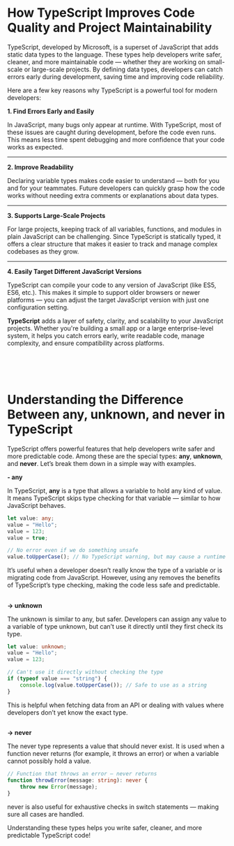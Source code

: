 # How TypeScript Improves Code Quality and Project Maintainability

TypeScript, developed by Microsoft, is a superset of JavaScript that adds static data types to the language. These types help developers write safer, cleaner, and more maintainable code — whether they are working on small-scale or large-scale projects. By defining data types, developers can catch errors early during development, saving time and improving code reliability.

Here are a few key reasons why TypeScript is a powerful tool for modern developers:

**1. Find Errors Early and Easily**

In JavaScript, many bugs only appear at runtime. With TypeScript, most of these issues are caught during development, before the code even runs. This means less time spent debugging and more confidence that your code works as expected.

---

**2. Improve Readability**

Declaring variable types makes code easier to understand — both for you and for your teammates. Future developers can quickly grasp how the code works without needing extra comments or explanations about data types.

---

**3. Supports Large-Scale Projects**

For large projects, keeping track of all variables, functions, and modules in plain JavaScript can be challenging. Since TypeScript is statically typed, it offers a clear structure that makes it easier to track and manage complex codebases as they grow.

---

**4. Easily Target Different JavaScript Versions**

TypeScript can compile your code to any version of JavaScript (like ES5, ES6, etc.). This makes it simple to support older browsers or newer platforms — you can adjust the target JavaScript version with just one configuration setting.

**TypeScript** adds a layer of safety, clarity, and scalability to your JavaScript projects. Whether you're building a small app or a large enterprise-level system, it helps you catch errors early, write readable code, manage complexity, and ensure compatibility across platforms.

&nbsp;  
&nbsp; &nbsp;  
&nbsp;

# Understanding the Difference Between **any**, **unknown**, and **never** in TypeScript

TypeScript offers powerful features that help developers write safer and more predictable code. Among these are the special types: **any**, **unknown**, and **never**. Let’s break them down in a simple way with examples.

**- any**

In TypeScript, **any** is a type that allows a variable to hold any kind of value. It means TypeScript skips type checking for that variable — similar to how JavaScript behaves.

```ts
let value: any;
value = "Hello";
value = 123;
value = true;

// No error even if we do something unsafe
value.toUpperCase(); // No TypeScript warning, but may cause a runtime error
```

It’s useful when a developer doesn’t really know the type of a variable or is migrating code from JavaScript. However, using any removes the benefits of TypeScript’s type checking, making the code less safe and predictable.

##

**-> unknown**

The unknown is similar to any, but safer. Developers can assign any value to a variable of type unknown, but can’t use it directly until they first check its type.

```ts
let value: unknown;
value = "Hello";
value = 123;

// Can't use it directly without checking the type
if (typeof value === "string") {
    console.log(value.toUpperCase()); // Safe to use as a string
}
```

This is helpful when fetching data from an API or dealing with values where developers don’t yet know the exact type.

##

**-> never**

The never type represents a value that should never exist. It is used when a function never returns (for example, it throws an error) or when a variable cannot possibly hold a value.

```ts
// Function that throws an error — never returns
function throwError(message: string): never {
    throw new Error(message);
}
```

never is also useful for exhaustive checks in switch statements — making sure all cases are handled.

Understanding these types helps you write safer, cleaner, and more predictable TypeScript code!
